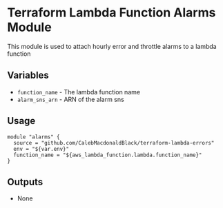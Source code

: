 # Terraform Lambda Function Alarms Module
This module is used to attach hourly error and throttle alarms to a lambda function
## Variables
- `function_name` - The lambda function name
- `alarm_sns_arn` - ARN of the alarm sns
## Usage
```hcl
module "alarms" {
  source = "github.com/CalebMacdonaldBlack/terraform-lambda-errors"
  env = "${var.env}"
  function_name = "${aws_lambda_function.lambda.function_name}"
}
```
## Outputs
- None
